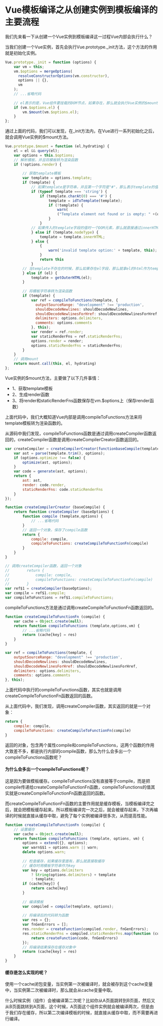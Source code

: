 # Vue模板编译之从创建实例到模板编译的主要流程
我们先来看一下从创建一个Vue实例到模板编译这一过程Vue内部会执行什么？

当我们创建一个Vue实例，首先会执行Vue.prototype._init方法，这个方法的作用就是初始化实例。

```javascript
Vue.prototype._init = function (options) {
    var vm = this;
    vm.$options = mergeOptions(
      resolveConstructorOptions(vm.constructor),
      options || {},
      vm
    );
    // ...省略代码
    
    // el表示的是，Vue组件要挂载的DOM节点，如果存在，那么就会执行Vue实例的$mount方法，进行挂载
    if (vm.$options.el) {
        vm.$mount(vm.$options.el);
    }
};
```
通过上面的代码，我们可以发现，在_init方法内，在Vue进行一系列初始化之后，就会调用Vue实例的$mount方法。

```javascript
Vue.prototype.$mount = function (el,hydrating) {
    el = el && query(el);
    var options = this.$options;
    // 解析模板，并且将模板转为渲染函数
    if (!options.render) {
        
        // 获取template模板
        var template = options.template;
        if (template) {
            // 如果template是字符串，并且第一个字符是"#"，那么表示template的值时一个id，那么就会通过doucment.querySelect('#id')的方式获取dom，然后通过dom.innerHTML来获取dom中的html。将其作为template模板
            if (typeof template === 'string') {
                if (template.charAt(0) === '#') {
                    template = idToTemplate(template);
                    if (!template) {
                        warn(
                        ("Template element not found or is empty: " +(options.template)),this);
                    }
                }
            // 如果传入的template字段的值时一个DOM元素，那么就直接通过innerHTML获取template模板
            } else if (template.nodeType) {
                template = template.innerHTML;
            } else {
                {
                    warn('invalid template option:' + template, this);
                }
                return this
            }
        // 当template不存在的时候，那么如果存在el字段，那么就拿el的html作为template模板
        } else if (el) {
            template = getOuterHTML(el);
        }
        
        // 将模板字符串转为渲染函数
        if (template) {
            var ref = compileToFunctions(template, {
              outputSourceRange: "development" !== 'production',
              shouldDecodeNewlines: shouldDecodeNewlines,
              shouldDecodeNewlinesForHref: shouldDecodeNewlinesForHref,
              delimiters: options.delimiters,
              comments: options.comments
            }, this);
            var render = ref.render;
            var staticRenderFns = ref.staticRenderFns;
            options.render = render;
            options.staticRenderFns = staticRenderFns;
        }
    }
    // 调用mount
    return mount.call(this, el, hydrating)
};
```
Vue实例的$mount方法，主要做了以下几件事情：
- 1、获取template模板
- 2、生成render函数
- 3、将render和staticRenderFns函数保存在vm.$options上（保存render函数）

上面代码中，我们大概知道Vue内部是调用compileToFunctions方法来将template模板转为渲染函数的。

从源码中我们发现，compileToFunctions函数是通过调用createCompiler函数返回的，createCompiler函数是调用createCompilerCreator函数返回的。

```javascript
var createCompiler = createCompilerCreator(functionbaseCompile(template,options) {
    var ast = parse(template.trim(), options);
    if (options.optimize !== false) {
        optimize(ast, options);
    }
    var code = generate(ast, options);
    return {
        ast: ast,
        render: code.render,
        staticRenderFns: code.staticRenderFns
    }
});
```

```javascript
function createCompilerCreator (baseCompile) {
    return function createCompiler (baseOptions) {
        function compile (template,options) {
            // ...省略代码
        }
        // 返回一个对象，保存了compile函数
        return {
            compile: compile,
            compileToFunctions: createCompileToFunctionFn(compile)
        }
    }
}
```

```javascript
// 调用createCompiler函数，返回一个对象
//        return {
//            compile: compile,
//            compileToFunctions: createCompileToFunctionFn(compile)
//        }
var ref$1 = createCompiler(baseOptions);
var compile = ref$1.compile;
var compileToFunctions = ref$1.compileToFunctions;
```
compileToFunctions方法是通过调用createCompileToFunctionFn函数返回的。
```javascript
function createCompileToFunctionFn (compile) {
    var cache = Object.create(null);
    return function compileToFunctions (template,options,vm) {
        // ...省略代码
        return (cache[key] = res)
    }   
}
```

```javascript
var ref = compileToFunctions(template, {
    outputSourceRange: "development" !== 'production',
    shouldDecodeNewlines: shouldDecodeNewlines,
    shouldDecodeNewlinesForHref: shouldDecodeNewlinesForHref,
    delimiters: options.delimiters,
    comments: options.comments
}, this);
```
上面代码中执行的compileToFunctions函数，其实也就是调用createCompileToFunctionFn函数返回的函数。

从上面代码中，我们发现，调用createCompiler函数，其实返回的就是一个对象：
```javascript
return {
    compile: compile,
    compileToFunctions: createCompileToFunctionFn(compile)
}
```
返回的对象，包含两个属性compile和compileToFunctions，这两个函数的作用大致差不多，都是执行内部的compile函数，那么为什么会多出一个compileToFunctions函数呢？

#### 为什么会多出一个compileToFunctions呢？
这是因为要做模板缓存。compileToFunctions没有直接等于compile，而是把compile传递给createCompileToFunctionFn函数，compileToFunctions的值其实就是createCompileToFunctionFn函数返回的函数。

而createCompileToFunctionFn函数的主要作用就是缓存模板，当模板编译完之后，就会把模板缓存起来。所以模板编译完一次之后，就会被缓存起来，下次再编译的时候就直接从缓存中取，避免了每个实例被编译很多次，从而提高性能。

```javascript
function createCompileToFunctionFn (compile) {
    // 设置缓存
    var cache = Object.create(null);
    return function compileToFunctions (template, options, vm) {
        options = extend({}, options);
        var warn$$1 = options.warn || warn;
        delete options.warn;
        
        // 检查缓存，如果缓存里面有，那么就直接取缓存
        // 缓存时用模板字符串作为key
        var key = options.delimiters
            ? String(options.delimiters) + template
            : template;
        if (cache[key]) {
            return cache[key]
        }
    
        // 编译模板
        var compiled = compile(template, options);
        
        // 将编译后的代码转为函数   
        var res = {};
        var fnGenErrors = [];
        res.render = createFunction(compiled.render, fnGenErrors);
        res.staticRenderFns = compiled.staticRenderFns.map(function (code) {
            return createFunction(code, fnGenErrors)
        });
        // 将编译结果保存在缓存对象中
        return (cache[key] = res)
    }
}
```
#### 缓存是怎么实现的呢？

使用一个cache闭包变量，当实例第一次被编译时，就会被存到这个cache变量中，当实例第二次被编译时，那么就会从cache变量中取。

什么时候实例（组件）会被编译第二次呢？比如你从A页面跳转到B页面，然后又从B页面跳转到A页面，这个时候，A页面这个组件实例就会被编译两次，但是由于我们存在缓存，所以第二次编译模板的时候，就直接从缓存中取，而不需要再进行编译。
